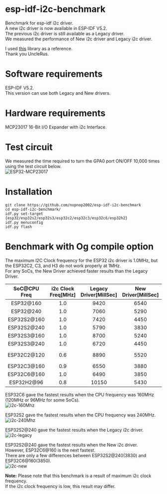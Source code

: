 # esp-idf-i2c-benchmark
Benchmark for esp-idf i2c driver.   
A new i2c driver is now available in ESP-IDF V5.2.   
The previous i2c driver is still available as a Legacy driver.   
We measured the performance of New i2c driver and Legacy i2c driver.   

I used [this](https://github.com/UncleRus/esp-idf-lib/tree/master/components/mcp23x17) library as a reference.   
Thank you UncleRus.   


# Software requirements
ESP-IDF V5.2.   
This version can use both Legacy and New drivers.   

# Hardware requirements
MCP23017 16-Bit I/O Expander with i2c Interface.   


# Test circuit
We measured the time required to turn the GPA0 port ON/OFF 10,000 times using the test circuit below.   
![ESP32-MCP23017](https://github.com/nopnop2002/esp-idf-i2c-benchmark/assets/6020549/bf49dc49-062a-444b-8779-e3440bc0d5ca)


# Installation

```
git clone https://github.com/nopnop2002/esp-idf-i2c-benchmark
cd esp-idf-i2c-benchmark/
idf.py set-target {esp32/esp32s2/esp32s3/esp32c2/esp32c3/esp32c6/esp32h2}
idf.py menuconfig
idf.py flash
```

# Benchmark with Og compile option
The maximum I2C Clock frequency for the ESP32 i2c driver is 1.0MHz, but the ESP32C2, C3, and H3 do not work properly at 1MHz.   
For any SoCs, the New Driver achieved faster results than the Legacy Driver.   

|SoC@CPU Freq|i2c Clock Freq[MHz]|Legacy Driver[MillSec]|New Driver[MillSec]||
|:-:|:-:|:-:|:-:|:-:|
|ESP32@160|1.0|9420|6540||
|ESP32@240|1.0|7060|5290||
|ESP32S2@160|1.0|7420|4450||
|ESP32S2@240|1.0|5790|3830||
|ESP32S3@160|1.0|8700|5240||
|ESP32S3@240|1.0|6720|4450||
|ESP32C2@120|0.6|8890|5520|26MHz XTAL|
|ESP32C3@160|0.9|6550|3880||
|ESP32C6@160|1.0|6490|3850||
|ESP32H2@96|0.8|10150|5430||

ESP32C6 gave the fastest results when the CPU frequency was 160MHz (120MHz or 96MHz for some SoCs).   
![i2c-160Mhz](https://github.com/nopnop2002/esp-idf-i2c-benchmark/assets/6020549/eb2efe7f-e546-4cad-8cae-4605d0ca2af0)

ESP32S2 gave the fastest results when the CPU frequency was 240MHz.   
![i2c-240Mhz](https://github.com/nopnop2002/esp-idf-i2c-benchmark/assets/6020549/c97060c4-1414-4429-bfbc-e5b69c362982)

ESP32S2@240 gave the fastest results when the Legacy i2c driver.   
![i2c-legacy](https://github.com/nopnop2002/esp-idf-i2c-benchmark/assets/6020549/833a7a10-35b8-4169-b9c6-91e5e99d9f38)

ESP32S2@240 gave the fastest results when the New i2c driver.   
However, ESP32C6@160 is the next fastest.   
There are only a few differences between ESP32S2@240(3830) and ESP32C6@160(3850).   
![i2c-new](https://github.com/nopnop2002/esp-idf-i2c-benchmark/assets/6020549/92f3ad4b-a451-45b9-9772-9449f938689c)


__Note:__
Please note that this benchmark is a result of maximum i2c clock frequency.   
If the i2c clock frequency is low, this result may differ.   
